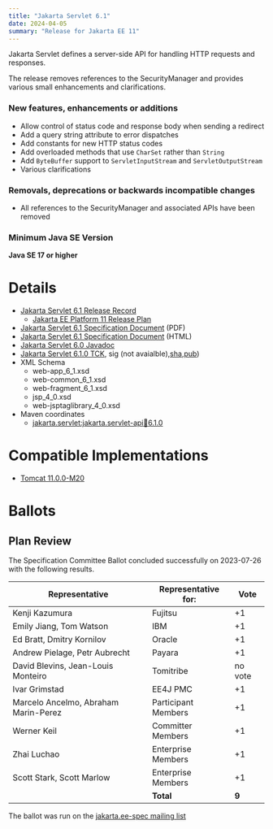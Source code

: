 ```yaml
---
title: "Jakarta Servlet 6.1"
date: 2024-04-05
summary: "Release for Jakarta EE 11"
---
```

Jakarta Servlet defines a server-side API for handling HTTP requests and responses.

The release removes references to the SecurityManager and provides various small enhancements and clarifications.

### New features, enhancements or additions
* Allow control of status code and response body when sending a redirect
* Add a query string attribute to error dispatches
* Add constants for new HTTP status codes
* Add overloaded methods that use `CharSet` rather than `String`
* Add `ByteBuffer` support to `ServletInputStream` and `ServletOutputStream`
* Various clarifications

### Removals, deprecations or backwards incompatible changes
* All references to the SecurityManager and associated APIs have been removed

### Minimum Java SE Version
**Java SE 17 or higher**

# Details

* [Jakarta Servlet 6.1 Release Record](https://projects.eclipse.org/projects/ee4j.servlet/releases/6.1)
  * [Jakarta EE Platform 11 Release Plan](https://jakartaee.github.io/platform/jakartaee11/JakartaEE11ReleasePlan)
* [Jakarta Servlet 6.1 Specification Document](./jakarta-servlet-spec-6.1.pdf) (PDF)
* [Jakarta Servlet 6.1 Specification Document](./jakarta-servlet-spec-6.1.html) (HTML)
* [Jakarta Servlet 6.0 Javadoc](./apidocs)
* [Jakarta Servlet 6.1.0 TCK](https://download.eclipse.org/ee4j/servlet/jakartaee11/staged/eftl/jakarta-servlet-tck-6.1.0.zip), sig (not avaialble),[sha](https://download.eclipse.org/ee4j/servlet/jakartaee11/staged/eftl/jakarta-servlet-tck-6.1.0.info),[pub](https://jakarta.ee/specifications/jakartaee-spec-committee.pub))
* XML Schema
  * web-app_6_1.xsd
  * web-common_6_1.xsd
  * web-fragment_6_1.xsd
  * jsp_4_0.xsd
  * web-jsptaglibrary_4_0.xsd
* Maven coordinates
  * [jakarta.servlet:jakarta.servlet-api:jar:6.1.0](https://search.maven.org/artifact/jakarta.servlet/jakarta.servlet-api/6.1.0/jar)

# Compatible Implementations

* [Tomcat 11.0.0-M20](https://archive.apache.org/dist/tomcat/tomcat-11/v11.0.0-M20/)

# Ballots

## Plan Review

The Specification Committee Ballot concluded successfully on 2023-07-26 with the following results.

| Representative                                 | Representative for: |  Vote   |
|------------------------------------------------|---------------------|---------|
| Kenji Kazumura                                 | Fujitsu             |   +1    |
| Emily Jiang, Tom Watson                        | IBM                 |   +1    |
| Ed Bratt, Dmitry Kornilov                      | Oracle              |   +1    |
| Andrew Pielage, Petr Aubrecht                  | Payara              |   +1    |
| David Blevins, Jean-Louis Monteiro             | Tomitribe           | no vote |
| Ivar Grimstad                                  | EE4J PMC            |   +1    |
| Marcelo Ancelmo, Abraham Marin-Perez           | Participant Members |   +1    |
| Werner Keil                                    | Committer Members   |   +1    |
| Zhai Luchao                                    | Enterprise Members  |   +1    |
| Scott Stark, Scott Marlow                      | Enterprise Members  |   +1    |
|                                                | **Total**           | **9**   |

The ballot was run on the [jakarta.ee-spec mailing list](https://www.eclipse.org/lists/jakarta.ee-spec/msg03017.html)
